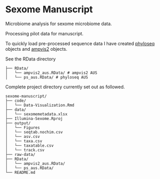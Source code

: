 # Sexome Manuscript

Microbiome analysis for sexome microbiome data.

Processing pilot data for manuscript.

To quickly load pre-processed sequence data I have created [phyloseq](https://joey711.github.io/phyloseq/) objects and [ampvis2](https://madsalbertsen.github.io/ampvis2/) objects.     

See the RData directory
```
├── RData/
│   └── ampvis2_aus.RData/ # ampvis2 AUS
│   └── ps_aus.RData/ # phyloseq AUS
```

Complete project directory currently set out as followed.
```
sexome-manuscript/
├── code/
│   └── Data-Visualization.Rmd
├── data/
│   └── sexomemetadata.xlsx
├── Illumina-Sexome.Rproj
├── output/
│   └── Figures
│   └── seqtab.nochim.csv
│   └── asv.csv
│   └── taxa.csv
│   └── taxatable.csv
│   └── track.csv
├── raw-data/
├── RData/
│   └── ampvis2_aus.RData/
│   └── ps_aus.RData/
└── README.md
```
